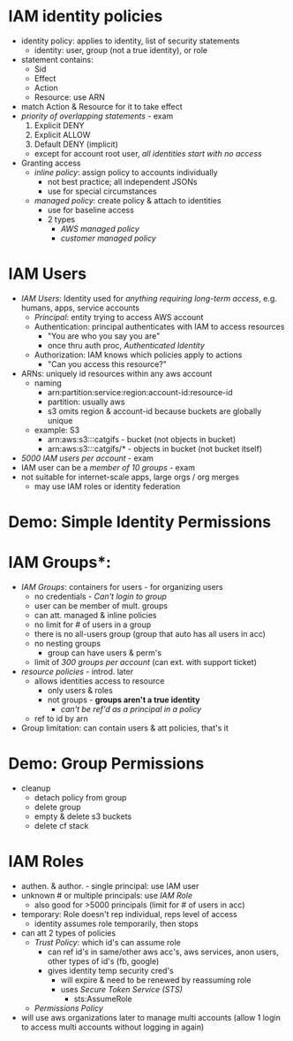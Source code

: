 # IAM identity policies
- identity policy: applies to identity, list of security statements
  - identity: user, group (not a true identity), or role
- statement contains:
  - Sid
  - Effect
  - Action
  - Resource: use ARN
- match Action & Resource for it to take effect
- *priority of overlapping statements* - exam
  1. Explicit DENY
  2. Explicit ALLOW
  3. Default DENY (implicit)
    - except for account root user, *all identities start with no access*
- Granting access
  - *inline policy*: assign policy to accounts individually
    - not best practice; all independent JSONs
    - use for special circumstances
  - *managed policy*: create policy & attach to identities
    - use for baseline access
    - 2 types
      - *AWS managed policy*
      - *customer managed policy*

# IAM Users
- *IAM Users*: Identity used for *anything requiring long-term access*, e.g. humans, apps, service accounts
  - *Principal*: entity trying to access AWS account
  - Authentication: principal authenticates with IAM to access resources
    - "You are who you say you are"
    - once thru auth proc, *Authenticated Identity*
  - Authorization: IAM knows which policies apply to actions
    - "Can you access this resource?"
- ARNs: uniquely id resources within any aws account
  - naming
    - arn:partition:service:region:account-id:resource-id
    - partition: usually aws
    - s3 omits region & account-id because buckets are globally unique
  - example: S3
    - arn:aws:s3:::catgifs - bucket (not objects in bucket)
    - arn:aws:s3:::catgifs/* - objects in bucket (not bucket itself)
- *5000 IAM users per account* - exam
- IAM user can be a *member of 10 groups* - exam
- not suitable for internet-scale apps, large orgs / org merges
  - may use IAM roles or identity federation

# Demo: Simple Identity Permissions

# IAM Groups*: 
- *IAM Groups*: containers for users - for organizing users
  - no credentials - *Can't login to group*
  - user can be member of mult. groups
  - can att. managed & inline policies
  - no limit for # of users in a group
  - there is no all-users group (group that auto has all users in acc)
  - no nesting groups
    - group can have users & perm's
  - limit of *300 groups per account* (can ext. with support ticket)
- *resource policies* - introd. later
  - allows identities access to resource
    - only users & roles
    - not groups - **groups aren't a true identity**
      - *can't be ref'd as a principal in a policy*
  - ref to id by arn
- Group limitation: can contain users & att policies, that's it

# Demo: Group Permissions
- cleanup
  - detach policy from group
  - delete group
  - empty & delete s3 buckets
  - delete cf stack

# IAM Roles
- authen. & author. - single principal: use IAM user
- unknown # or multiple principals: use *IAM Role*
  - also good for >5000 principals (limit for # of users in acc)
- temporary: Role doesn't rep individual, reps level of access
  - identity assumes role temporarily, then stops
- can att 2 types of policies
  - *Trust Policy*: which id's can assume role
    - can ref id's in same/other aws acc's, aws services, anon users, other types of id's (fb, google)
    - gives identity temp security cred's
      - will expire & need to be renewed by reassuming role
      - uses *Secure Token Service (STS)*
        - sts:AssumeRole
  - *Permissions Policy*
- will use aws organizations later to manage multi accounts (allow 1 login to access multi accounts without logging in again)

